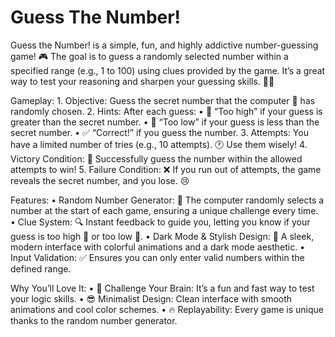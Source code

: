# Guess The Number!

Guess the Number! is a simple, fun, and highly addictive number-guessing game! 🎮 The goal is to guess a randomly selected number within a specified range (e.g., 1 to 100) using clues provided by the game. It’s a great way to test your reasoning and sharpen your guessing skills. 🧠✨

Gameplay:
	1.	Objective: Guess the secret number that the computer 🎲 has randomly chosen.
	2.	Hints: After each guess:
	•	🔼 “Too high” if your guess is greater than the secret number.
	•	🔽 “Too low” if your guess is less than the secret number.
	•	✅ “Correct!” if you guess the number.
	3.	Attempts: You have a limited number of tries (e.g., 10 attempts). 🕐 Use them wisely!
	4.	Victory Condition: 🎉 Successfully guess the number within the allowed attempts to win!
	5.	Failure Condition: ❌ If you run out of attempts, the game reveals the secret number, and you lose. 😢

 Features:
	•	Random Number Generator: 🎲 The computer randomly selects a number at the start of each game, ensuring a unique challenge every time.
	•	Clue System: 🔍 Instant feedback to guide you, letting you know if your guess is too high 🔼 or too low 🔽.
	•	Dark Mode & Stylish Design: 🌙 A sleek, modern interface with colorful animations and a dark mode aesthetic.
	•	Input Validation: ✅ Ensures you can only enter valid numbers within the defined range.

 Why You’ll Love It:
	•	🎯 Challenge Your Brain: It’s a fun and fast way to test your logic skills.
	•	😎 Minimalist Design: Clean interface with smooth animations and cool color schemes.
	•	🔥 Replayability: Every game is unique thanks to the random number generator.

